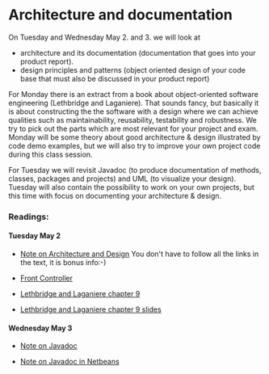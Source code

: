 # Architecture and documentation

On Tuesday and Wednesday May 2. and 3. we will look at 

* architecture and its documentation (documentation that goes into your product report). 
* design principles and patterns (object oriented design of your code base that must also be discussed in your product report)

For Monday there is an extract from a book about object-oriented software engineering (Lethbridge and Laganiere). That sounds fancy, but basically it is about constructing the the software with a design where we can achieve qualities such as maintainability, reusability, testability and robustness. We try to pick out the parts which are most relevant for your project and exam. Monday will be some theory about good architecture & design illustrated by code demo examples, but we will also try to improve your own project code during this class session.

For Tuesday we will revisit Javadoc (to produce documentation of methods, classes, packages and projects) and UML (to visualize your design). Tuesday will also contain the possibility to work on your own projects, but this time with focus on documenting your architecture & design.

### Readings:
#### Tuesday May 2

- [Note on Architecture and Design](Architecture-Design/design-architecture.md) You don't have to follow all the links in the text, it is bonus info:-)
- [Front Controller](Architecture-Design/arch-Frontcontroller-CoreJ2EEPatterns.pdf)

- [Lethbridge and Laganiere chapter 9](Architecture-Design/arch-LethbridgeLaganiereExtract.pdf)
- [Lethbridge and Laganiere chapter 9 slides](Architecture-Design/arch-LethbridgeLaganiere_ch09.ppt)


#### Wednesday May 3


- [Note on Javadoc](Documentation/arch-Javadoc.md)

- [Note on Javadoc in Netbeans](Documentation/arch-JavadocNetbeans.md)


